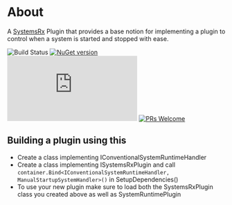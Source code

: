 # About
A [SystemsRx](https://github.com/EcsRx/SystemsRx) Plugin that provides a base notion for implementing a plugin to control when a system is started and stopped with ease.

![Build Status](https://github.com/Cosmic-Shores/SystemsRx.Plugins.Runtime/actions/workflows/publish.yml/badge.svg)
[![NuGet version](https://badgen.net/nuget/v/SystemsRx.Plugins.Runtime/latest)](https://nuget.org/packages/SystemsRx.Plugins.Runtime)
[![License](https://badgen.net/github/license/Naereen/Strapdown.js)](https://github.com/Cosmic-Shores/SystemsRx.Plugins.Runtime/blob/main/LICENSE)
[![PRs Welcome](https://img.shields.io/badge/PRs-welcome-brightgreen.svg?style=flat-square)](http://makeapullrequest.com)

## Building a plugin using this
- Create a class implementing IConventionalSystemRuntimeHandler
- Create a class implementing ISystemsRxPlugin and call `container.Bind<IConventionalSystemRuntimeHandler, ManualStartupSystemHandler>()` in SetupDependencies()
- To use your new plugin make sure to load both the SystemsRxPlugin class you created above as well as SystemRuntimePlugin
